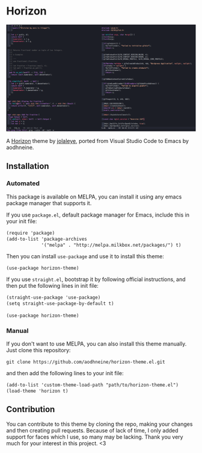 # Horizon
![such-an-awesome-theme](./screenshots/screenshot-2.png)

A [Horizon](https://horizontheme.netlify.com) theme by [jolaleye](https://github.com/jolaleye), ported from Visual Studio Code to Emacs by aodhneine.

## Installation
### Automated
This package is available on MELPA, you can install it using any emacs package manager that supports it.

If you use `package.el`, default package manager for Emacs, include this in your init file:
``` emacs-lisp
(require 'package)
(add-to-list 'package-archives
             '("melpa" . "http://melpa.milkbox.net/packages/") t)
```
Then you can install `use-package` and use it to install this theme:

```emacs-lisp
(use-package horizon-theme)
```

If you use `straight.el`, bootstrap it by following official instructions, and then put the following lines in init file:

```emacs-lisp
(straight-use-package 'use-package)
(setq straight-use-package-by-default t)

(use-package horizon-theme)
```

### Manual
If you don't want to use MELPA, you can also install this theme manually. Just clone this repository:
``` shell
git clone https://github.com/aodhneine/horizon-theme.el.git
```
and then add the following lines to your init file:
``` emacs-lisp
(add-to-list 'custom-theme-load-path "path/to/horizon-theme.el")
(load-theme 'horizon t)
```

## Contribution
You can contribute to this theme by cloning the repo, making your changes and then creating pull requests. Because of lack of time, I only added support for faces which I use, so many may be lacking. Thank you very much for your interest in this project. <3
